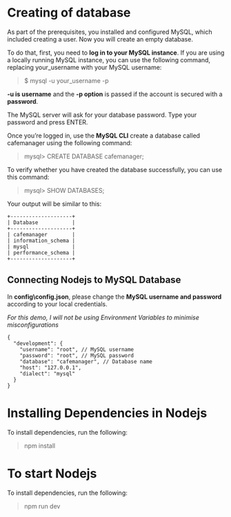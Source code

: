 # Creating of database

As part of the prerequisites, you installed and configured MySQL, which included creating a user. Now you will create an empty database.

To do that, first, you need to **log in to your MySQL instance**. If you are using a locally running MySQL instance, you can use the following command, replacing your_username with your MySQL username:

> $ mysql -u your_username -p

**-u is username** and the **-p option** is passed if the account is secured with a **password**.

The MySQL server will ask for your database password. Type your password and press ENTER.

Once you’re logged in, use the **MySQL CLI** create a database called cafemanager using the following command:

> mysql> CREATE DATABASE cafemanager;

To verify whether you have created the database successfully, you can use this command:

> mysql> SHOW DATABASES;

Your output will be similar to this:

```
+--------------------+
| Database           |
+--------------------+
| cafemanager        |
| information_schema |
| mysql              |
| performance_schema |
+--------------------+
```

## Connecting Nodejs to MySQL Database

In **config\config.json**, please change the **MySQL username and password** according to your local credentials.

_For this demo, I will not be using Environment Variables to minimise misconfigurations_

```
{
  "development": {
    "username": "root", // MySQL username
    "password": "root", // MySQL password
    "database": "cafemanager", // Database name
    "host": "127.0.0.1",
    "dialect": "mysql"
  }
}
```

# Installing Dependencies in Nodejs

To install dependencies, run the following:

> npm install

# To start Nodejs

To install dependencies, run the following:

> npm run dev
